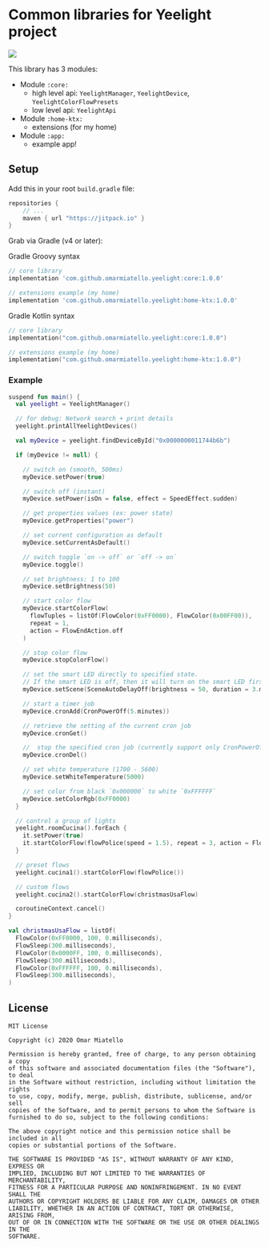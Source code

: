# Common libraries for Yeelight project

[![](https://jitpack.io/v/omarmiatello/yeelight.svg)](https://jitpack.io/#omarmiatello/yeelight)

This library has 3 modules:
- Module `:core:`
  - high level api: `YeelightManager`, `YeelightDevice`, `YeelightColorFlowPresets`
  - low level api: `YeelightApi`
- Module `:home-ktx:`
  - extensions (for my home)
- Module `:app:`
  - example app!


## Setup

Add this in your root `build.gradle` file:
```gradle
repositories {
    // ...
    maven { url "https://jitpack.io" }
}
```

Grab via Gradle (v4 or later):

Gradle Groovy syntax
```groovy
// core library
implementation 'com.github.omarmiatello.yeelight:core:1.0.0'

// extensions example (my home)
implementation 'com.github.omarmiatello.yeelight:home-ktx:1.0.0'
```

Gradle Kotlin syntax
```kotlin
// core library
implementation("com.github.omarmiatello.yeelight:core:1.0.0")

// extensions example (my home)
implementation("com.github.omarmiatello.yeelight:home-ktx:1.0.0")
```

### Example

```kotlin
suspend fun main() {
  val yeelight = YeelightManager()

  // for debug: Network search + print details
  yeelight.printAllYeelightDevices()

  val myDevice = yeelight.findDeviceById("0x0000000011744b6b")

  if (myDevice != null) {

    // switch on (smooth, 500ms)
    myDevice.setPower(true)

    // switch off (instant)
    myDevice.setPower(isOn = false, effect = SpeedEffect.sudden)

    // get properties values (ex: power state)
    myDevice.getProperties("power")

    // set current configuration as default
    myDevice.setCurrentAsDefault()

    // switch toggle `on -> off` or `off -> on`
    myDevice.toggle()

    // set brightness: 1 to 100
    myDevice.setBrightness(50)

    // start color flow
    myDevice.startColorFlow(
      flowTuples = listOf(FlowColor(0xFF0000), FlowColor(0x00FF00)),
      repeat = 1,
      action = FlowEndAction.off
    )

    // stop color flow
    myDevice.stopColorFlow()

    // set the smart LED directly to specified state.
    // If the smart LED is off, then it will turn on the smart LED firstly and then apply the specified command 
    myDevice.setScene(SceneAutoDelayOff(brightness = 50, duration = 3.minutes))

    // start a timer job
    myDevice.cronAdd(CronPowerOff(5.minutes))

    // retrieve the setting of the current cron job
    myDevice.cronGet()

    //  stop the specified cron job (currently support only CronPowerOff)
    myDevice.cronDel()

    // set white temperature (1700 - 5600)
    myDevice.setWhiteTemperature(5000)

    // set color from black `0x000000` to white `0xFFFFFF`
    myDevice.setColorRgb(0xFF0000)
  }

  // control a group of lights
  yeelight.roomCucina().forEach {
    it.setPower(true)
    it.startColorFlow(flowPolice(speed = 1.5), repeat = 3, action = FlowEndAction.off)
  }

  // preset flows
  yeelight.cucina1().startColorFlow(flowPolice())

  // custom flows
  yeelight.cucina2().startColorFlow(christmasUsaFlow)

  coroutineContext.cancel()
}

val christmasUsaFlow = listOf(
  FlowColor(0xFF0000, 100, 0.milliseconds),
  FlowSleep(300.milliseconds),
  FlowColor(0x0000FF, 100, 0.milliseconds),
  FlowSleep(300.milliseconds),
  FlowColor(0xFFFFFF, 100, 0.milliseconds),
  FlowSleep(300.milliseconds),
)
```

## License

    MIT License
    
    Copyright (c) 2020 Omar Miatello
    
    Permission is hereby granted, free of charge, to any person obtaining a copy
    of this software and associated documentation files (the "Software"), to deal
    in the Software without restriction, including without limitation the rights
    to use, copy, modify, merge, publish, distribute, sublicense, and/or sell
    copies of the Software, and to permit persons to whom the Software is
    furnished to do so, subject to the following conditions:
    
    The above copyright notice and this permission notice shall be included in all
    copies or substantial portions of the Software.
    
    THE SOFTWARE IS PROVIDED "AS IS", WITHOUT WARRANTY OF ANY KIND, EXPRESS OR
    IMPLIED, INCLUDING BUT NOT LIMITED TO THE WARRANTIES OF MERCHANTABILITY,
    FITNESS FOR A PARTICULAR PURPOSE AND NONINFRINGEMENT. IN NO EVENT SHALL THE
    AUTHORS OR COPYRIGHT HOLDERS BE LIABLE FOR ANY CLAIM, DAMAGES OR OTHER
    LIABILITY, WHETHER IN AN ACTION OF CONTRACT, TORT OR OTHERWISE, ARISING FROM,
    OUT OF OR IN CONNECTION WITH THE SOFTWARE OR THE USE OR OTHER DEALINGS IN THE
    SOFTWARE.